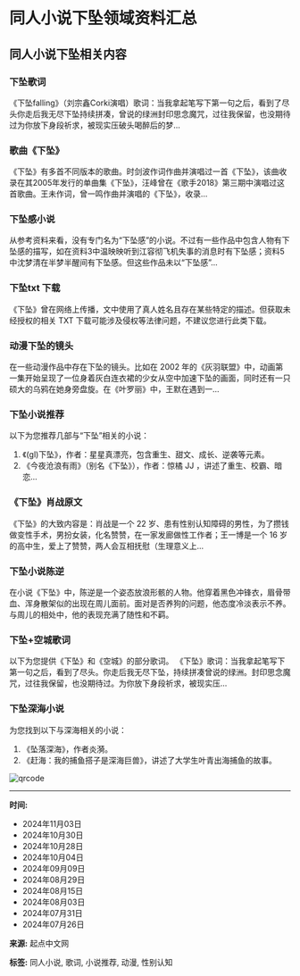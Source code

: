 # 同人小说下坠领域资料汇总

## 同人小说下坠相关内容

### 下坠歌词

《下坠falling》（刘宗鑫Corki演唱）歌词：当我拿起笔写下第一句之后，看到了尽头你走后我无尽下坠持续拼凑，曾说的绿洲封印思念魔咒，过往我保留，也没期待过为你放下身段祈求，被现实压破头喝醉后的梦...

### 歌曲《下坠》

《下坠》有多首不同版本的歌曲。时剑波作词作曲并演唱过一首《下坠》，该曲收录在其2005年发行的单曲集《下坠》，汪峰曾在《歌手2018》第三期中演唱过这首歌曲。王未作词，曾一鸣作曲并演唱的《下坠》，收录...

### 下坠感小说

从参考资料来看，没有专门名为“下坠感”的小说。不过有一些作品中包含人物有下坠感的描写，如在资料3中温映映听到江容彻飞机失事的消息时有下坠感；资料5中沈梦清在半梦半醒间有下坠感。但这些作品未以“下坠感”...

### 下坠txt 下载

《下坠》曾在网络上传播，文中使用了真人姓名且存在某些特定的描述。但获取未经授权的相关 TXT 下载可能涉及侵权等法律问题，不建议您进行此类下载。

### 动漫下坠的镜头

在一些动漫作品中存在下坠的镜头。比如在 2002 年的《灰羽联盟》中，动画第一集开始呈现了一位身着灰白连衣裙的少女从空中加速下坠的画面，同时还有一只硕大的乌鸦在她身旁盘旋。在《叶罗丽》中，王默在遇到一...

### 下坠小说推荐

以下为您推荐几部与“下坠”相关的小说： 
1. 《(gl)下坠》，作者：星星真漂亮，包含重生、甜文、成长、逆袭等元素。 
2. 《今夜沧浪有雨》（别名《下坠》），作者：惊橘 JJ ，讲述了重生、校霸、暗恋...

### 《下坠》肖战原文

《下坠》的大致内容是：肖战是一个 22 岁、患有性别认知障碍的男性，为了攒钱做变性手术，男扮女装，化名赞赞，在一家发廊做性工作者；王一博是一个 16 岁的高中生，爱上了赞赞，两人会互相抚慰（生理意义上...

### 下坠小说陈逆

在小说《下坠》中，陈逆是一个姿态放浪形骸的人物。他穿着黑色冲锋衣，眉骨带血、浑身散架似的出现在周儿面前。面对是否养狗的问题，他态度冷淡表示不养。与周儿的相处中，他的表现充满了随性和不羁。

### 下坠+空城歌词

以下为您提供《下坠》和《空城》的部分歌词。 
《下坠》歌词：当我拿起笔写下第一句之后，看到了尽头。你走后我无尽下坠，持续拼凑曾说的绿洲。封印思念魔咒，过往我保留，也没期待过。为你放下身段祈求，被现实压...

### 下坠深海小说

为您找到以下与深海相关的小说：
1. 《坠落深海》，作者炎漪。
2. 《赶海：我的捕鱼搭子是深海巨兽》，讲述了大学生叶青出海捕鱼的故事。

![qrcode](https://imgservices-1252317822.image.myqcloud.com/coco/s03032023/fb9dbdd4.avvf16.png)

---

**时间:**  
- 2024年11月03日    
- 2024年10月30日  
- 2024年10月28日  
- 2024年10月04日  
- 2024年09月09日  
- 2024年08月29日  
- 2024年08月15日  
- 2024年08月03日  
- 2024年07月31日  
- 2024年07月26日  

**来源:** 起点中文网

**标签:** 同人小说, 歌词, 小说推荐, 动漫, 性别认知